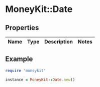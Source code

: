 # MoneyKit::Date

## Properties

| Name | Type | Description | Notes |
| ---- | ---- | ----------- | ----- |

## Example

```ruby
require 'moneykit'

instance = MoneyKit::Date.new()
```

